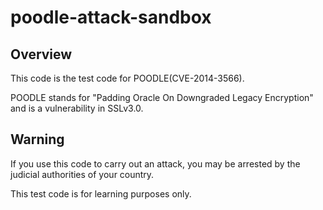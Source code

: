 # poodle-attack-sandbox

## Overview
This code is the test code for POODLE(CVE-2014-3566).

POODLE stands for "Padding Oracle On Downgraded Legacy Encryption" and is a vulnerability in SSLv3.0.

## Warning
If you use this code to carry out an attack, you may be arrested by the judicial authorities of your country.

This test code is for learning purposes only.

